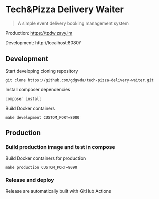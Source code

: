 # Tech&amp;Pizza Delivery Waiter

> A simple event delivery booking management system

Production: https://tpdw.zavy.im

Development: http://localhost:8080/

## Development

Start developing cloning repository

`git clone https://github.com/gdgvda/tech-pizza-delivery-waiter.git`

Install composer dependencies

`composer install`

Build Docker containers

`make development CUSTOM_PORT=8080`

## Production

### Build production image and test in compose

Build Docker containers for production

`make production CUSTOM_PORT=8090`

### Release and deploy

Release are automatically built with GitHub Actions
